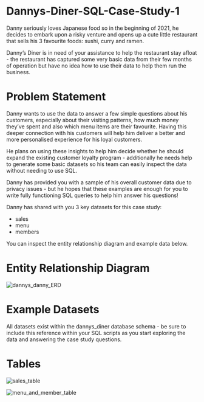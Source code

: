 # Dannys-Diner-SQL-Case-Study-1

Danny seriously loves Japanese food so in the beginning of 2021, he decides to embark upon a risky venture and opens up a cute little restaurant that sells his 3 favourite foods: sushi, curry and ramen.

Danny’s Diner is in need of your assistance to help the restaurant stay afloat - the restaurant has captured some very basic data from their few months of operation but have no idea how to use their data to help them run the business.

# Problem Statement

Danny wants to use the data to answer a few simple questions about his customers, especially about their visiting patterns, how much money they’ve spent and also which menu items are their favourite. Having this deeper connection with his customers will help him deliver a better and more personalised experience for his loyal customers.

He plans on using these insights to help him decide whether he should expand the existing customer loyalty program - additionally he needs help to generate some basic datasets so his team can easily inspect the data without needing to use SQL.

Danny has provided you with a sample of his overall customer data due to privacy issues - but he hopes that these examples are enough for you to write fully functioning SQL queries to help him answer his questions!

Danny has shared with you 3 key datasets for this case study:

- sales
- menu
- members

You can inspect the entity relationship diagram and example data below.

# Entity Relationship Diagram
![dannys_danny_ERD](https://user-images.githubusercontent.com/115405508/225027639-80122717-1e50-41da-8e4b-128ff41fe36e.png)

# Example Datasets

All datasets exist within the dannys_diner database schema - be sure to include this reference within your SQL scripts as you start exploring the data and answering the case study questions.

# Tables

![sales_table](https://user-images.githubusercontent.com/115405508/225029159-480a8761-36ec-40aa-a98c-4f11d46029f5.png)

![menu_and_member_table](https://user-images.githubusercontent.com/115405508/225030155-cdb6da8b-a88c-45a7-835f-f8b8b8c8a77a.png)










